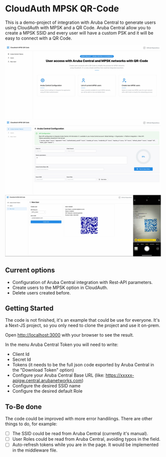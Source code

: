 # CloudAuth MPSK QR-Code

This is a demo-project of integration with Aruba Central to generate users using CloudAuth with MPSK and a QR Code.
Aruba Central allow you to create a MPSK SSID and every user will have a custom PSK and it will be easy to connect with a QR Code.


<img src="assets/images/main-page.jpg"  />
<img src="assets/images/settings.jpg" />
<img src="assets/images/composition.jpg" />



## Current options

- Configuration of Aruba Central integration with Rest-API parameters.
- Create users to the MPSK option in CloudAuth.
- Delete users created before.

## Getting Started

The code is not finished, it's an example that could be use for everyone.
It's a Next-JS project, so you only need to clone the project and use it on-prem.

Open [http://localhost:3000](http://localhost:3000) with your browser to see the result.

In the menu Aruba Central Token you will need to write:

- Client Id
- Secret Id
- Tokens (it needs to be the full json code exported by Aruba Central in the "Download Token" option)
- Configure your Aruba Central Base URL (like: https://xxxxx-apigw.central.arubanetworks.com)
- Configure the desired SSID name
- Configure the desired default Role

## To-Be done

The code could be improved with more error handilings. There are other things to do, for example:

- [ ] The SSID could be read from Aruba Central (currently it's manual).
- [ ] User Roles could be read from Aruba Central, avoiding typos in the field.
- [ ] Auto-refresh tokens while you are in the page. It would be implemented in the middleware file.
